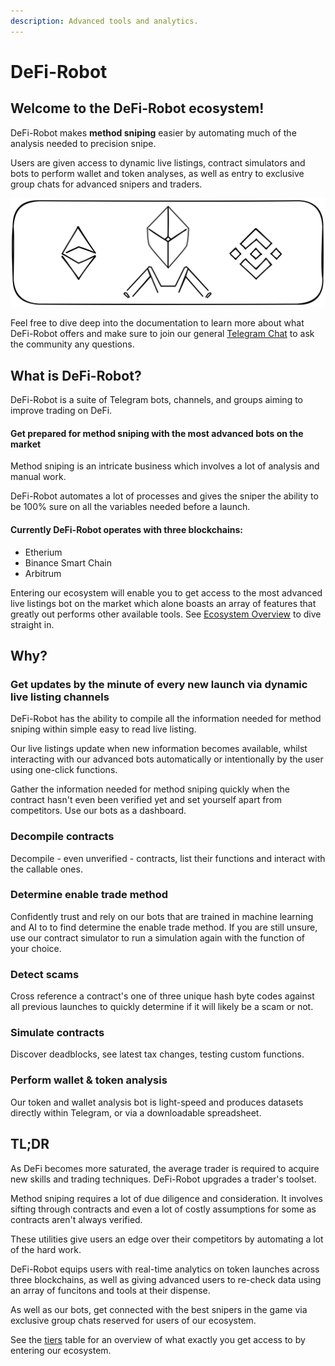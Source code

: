 ```yaml
---
description: Advanced tools and analytics.
---
```


# DeFi-Robot

## Welcome to the DeFi-Robot ecosystem!&#x20;

DeFi-Robot makes **method sniping** easier by automating much of the analysis needed to precision snipe.

Users are given access to dynamic live listings, contract simulators and bots to perform wallet and token analyses, as well as entry to exclusive group chats for advanced snipers and traders.

<img src=".gitbook/assets/file.drawing (7).svg" alt="" class="gitbook-drawing">

Feel free to dive deep into the documentation to learn more about what DeFi-Robot offers and make sure to join our general [Telegram Chat](https://t.me/DeFi\_Robot\_Portal) to ask the community any questions.

## What is DeFi-Robot?

DeFi-Robot is a suite of Telegram bots, channels, and groups aiming to improve trading on DeFi.

#### Get prepared for method sniping with the most advanced bots on the market

Method sniping is an intricate business which involves a lot of analysis and manual work.&#x20;

DeFi-Robot automates a lot of processes and gives the sniper the ability to be 100% sure on all the variables needed before a launch.

#### Currently DeFi-Robot operates with three blockchains:

* Etherium&#x20;
* Binance Smart Chain&#x20;
* Arbitrum

Entering our ecosystem will enable you to get access to the most advanced live listings bot on the market which alone boasts an array of features that greatly out performs other available tools. See  [Ecosystem Overview](what-are-the-utilities/ecosystem-overview.md) to dive straight in.

## Why?

### Get updates by the minute of every new launch via dynamic live listing channels

DeFi-Robot has the ability to compile all the information needed for method sniping within simple easy to read live listing.

Our live listings update when new information becomes available, whilst interacting with our advanced bots automatically or intentionally by the user using one-click functions.

Gather the information needed for method sniping quickly when the contract hasn't even been verified yet and set yourself apart from competitors. Use our bots as a dashboard.

### Decompile contracts&#x20;

Decompile - even unverified - contracts, list their functions and interact with the callable ones.&#x20;

### Determine enable trade method

Confidently trust and rely on our bots that are trained in machine learning and AI to to find determine the enable trade method. If you are still unsure, use our contract simulator to run a simulation again with the function of your choice.

### Detect scams

Cross reference a contract's one of three unique hash byte codes against all previous launches to quickly determine if it will likely be a scam or not.&#x20;

### Simulate contracts

Discover deadblocks, see latest tax changes, testing custom functions.

### Perform wallet & token analysis

Our token and wallet analysis bot is light-speed and produces datasets directly within Telegram, or via a downloadable spreadsheet.

## TL;DR

As DeFi becomes more saturated, the average trader is required to acquire new skills and trading techniques. DeFi-Robot upgrades a trader's toolset.

Method sniping requires a lot of due diligence and consideration. It involves sifting through contracts and even a lot of costly assumptions for some as contracts aren't always verified.&#x20;

These utilities give users an edge over their competitors by automating a lot of the hard work.

DeFi-Robot equips users with real-time analytics on token launches across three blockchains, as well as giving advanced users to re-check data using an array of funcitons and tools at their dispense.

As well as our bots, get connected with the best snipers in the game via exclusive group chats reserved for users of our ecosystem.

See the [tiers](what-is-defi-robot/defi-robot/tiers.md) table for an overview of what exactly you get access to by entering our ecosystem.
